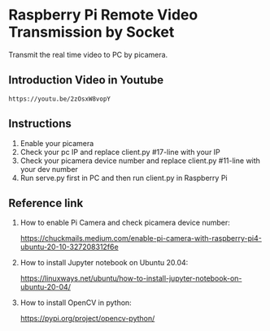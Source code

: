 # Raspberry Pi Remote Video Transmission by Socket
Transmit the real time video to PC by picamera. 

## Introduction Video in Youtube 

    https://youtu.be/2zOsxW8vopY

## Instructions
1. Enable your picamera
2. Check your pc IP and replace client.py #17-line with your IP
3. Check your picamera device number and replace client.py #11-line with your dev number
4. Run serve.py first in PC and then run client.py in Raspberry Pi

## Reference link
1. How to enable Pi Camera and check picamera device number:

    https://chuckmails.medium.com/enable-pi-camera-with-raspberry-pi4-ubuntu-20-10-327208312f6e

2. How to install Jupyter notebook on Ubuntu 20.04:

    https://linuxways.net/ubuntu/how-to-install-jupyter-notebook-on-ubuntu-20-04/

3. How to install OpenCV in python:

    https://pypi.org/project/opencv-python/


